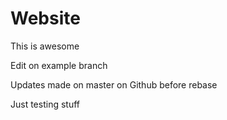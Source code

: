 # Website

This is awesome

Edit on example branch

Updates made on master on Github before rebase

Just testing stuff

